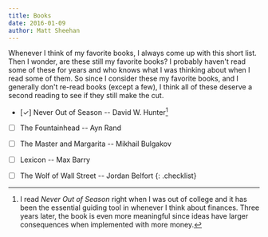```yaml
---
title: Books
date: 2016-01-09
author: Matt Sheehan
---
```


Whenever I think of my favorite books, I always come up with this short list. Then I wonder, are these still my favorite books? I probably haven't read some of these for years and who knows what I was thinking about when I read some of them. So since I consider these my favorite books, and I generally don't re-read books (except a few), I think all of these deserve a second reading to see if they still make the cut.

  * [✓] Never Out of Season -- David W. Hunter[^1]
  * [ ] The Fountainhead -- Ayn Rand
  * [ ] The Master and Margarita -- Mikhail Bulgakov
  * [ ] Lexicon -- Max Barry
  * [ ] The Wolf of Wall Street -- Jordan Belfort
{: .checklist}


[^1]: I read *Never Out of Season* right when I was out of college and it has been the essential guiding tool in whenever I think about finances. Three years later, the book is even more meaningful since ideas have larger consequences when implemented with more money.

<!-- ✓ -->
<!-- ✕ -->
